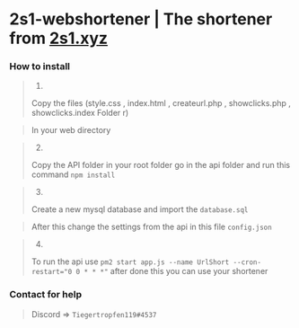 # 2s1-webshortener | The shortener from [2s1.xyz](https://2s1.xyz/)
### How to install
>1.
>Copy the files (style.css , index.html , createurl.php , showclicks.php , showclicks.index Folder r)

>In your web directory

>2.
>Copy the API folder in your root folder go in the api folder and run this command ```npm install```

>3.
>Create a new mysql database and import the ```database.sql```

>After this change the settings from the api in this file ```config.json```

>4.
>To run the api use ```pm2 start app.js --name UrlShort --cron-restart="0 0 * * *"``` after done this you can use your shortener 

### Contact for help
>Discord => ```Tiegertropfen119#4537```
